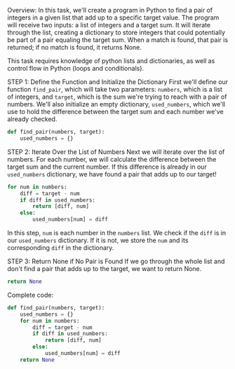 Overview: In this task, we'll create a program in Python to find a pair of integers in a given list that add up to a specific target value. The program will receive two inputs: a list of integers and a target sum. It will iterate through the list, creating a dictionary to store integers that could potentially be part of a pair equaling the target sum. When a match is found, that pair is returned; if no match is found, it returns None.

This task requires knowledge of python lists and dictionaries, as well as control flow in Python (loops and conditionals).

STEP 1: Define the Function and Initialize the Dictionary
First we'll define our function `find_pair`, which will take two parameters: `numbers`, which is a list of integers, and `target`, which is the sum we're trying to reach with a pair of numbers. We'll also initialize an empty dictionary, `used_numbers`, which we'll use to hold the difference between the target sum and each number we've already checked.

```python
def find_pair(numbers, target):
    used_numbers = {}
```

STEP 2: Iterate Over the List of Numbers
Next we will iterate over the list of numbers. For each number, we will calculate the difference between the target sum and the current number. If this difference is already in our `used_numbers` dictionary, we have found a pair that adds up to our target!

```python
for num in numbers:
    diff = target - num
    if diff in used_numbers:
        return [diff, num]
    else:
        used_numbers[num] = diff
```
In this step, `num` is each number in the `numbers` list. We check if the `diff` is in our `used_numbers` dictionary. If it is not, we store the `num` and its corresponding `diff` in the dictionary.

STEP 3: Return None if No Pair is Found
If we go through the whole list and don't find a pair that adds up to the target, we want to return None.

```python
return None
```

Complete code:

```python
def find_pair(numbers, target):
    used_numbers = {}
    for num in numbers:
        diff = target - num
        if diff in used_numbers:
            return [diff, num]
        else:
            used_numbers[num] = diff
    return None
```